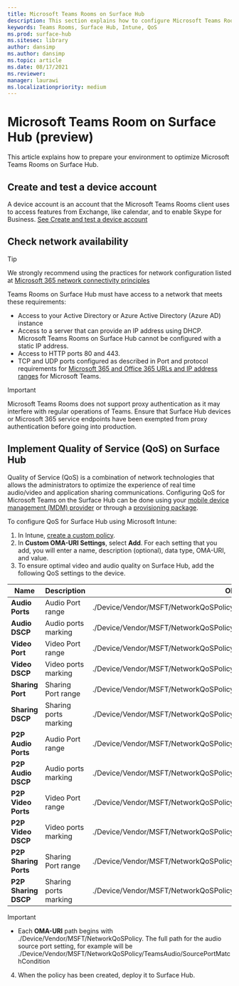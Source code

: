 ```yaml
---
title: Microsoft Teams Rooms on Surface Hub 
description: This section explains how to configure Microsoft Teams Rooms on Surface Hub.
keywords: Teams Rooms, Surface Hub, Intune, QoS
ms.prod: surface-hub
ms.sitesec: library
author: dansimp
ms.author: dansimp
ms.topic: article
ms.date: 08/17/2021
ms.reviewer: 
manager: laurawi
ms.localizationpriority: medium
---
```


# Microsoft Teams Room on Surface Hub (preview)

This article explains how to prepare your environment to optimize Microsoft Teams Rooms on Surface Hub.

## Create and test a device account

A device account is an account that the Microsoft Teams Rooms client uses to access features from Exchange, like calendar, and to enable Skype for Business. [See Create and test a device account](create-and-test-a-device-account-surface-hub.md)

## Check network availability

> [!TIP]
> We strongly recommend using the practices for network configuration listed at
[Microsoft 365 network connectivity principles](https://aka.ms/pnc)

Teams Rooms on Surface Hub must have access to a network that meets these requirements:

- Access to your Active Directory or Azure Active Directory (Azure AD) instance
- Access to a server that can provide an IP address using DHCP. Microsoft Teams Rooms on Surface Hub cannot be configured with a static IP address.
- Access to HTTP ports 80 and 443.
- TCP and UDP ports configured as described in Port and protocol requirements for [Microsoft 365 and Office 365 URLs and IP address ranges](https://support.office.com/article/Office-365-URLs-and-IP-address-ranges-8548a211-3fe7-47cb-abb1-355ea5aa88a2?ui=en-US&rs=en-US&ad=US) for Microsoft Teams.

> [!IMPORTANT]
> Microsoft Teams Rooms does not support proxy authentication as it may interfere with regular operations of Teams. Ensure that Surface Hub devices or Microsoft 365 service endpoints have been exempted from proxy authentication before going into production.

## Implement Quality of Service (QoS) on Surface Hub

Quality of Service (QoS) is a combination of network technologies that allows the administrators to optimize the experience of real time audio/video and application sharing communications.
Configuring QoS for Microsoft Teams on the Surface Hub can be done using your [mobile device management (MDM) provider](manage-settings-with-mdm-for-surface-hub.md) or through a [provisioning package](provisioning-packages-for-surface-hub.md).

To configure QoS for Surface Hub using Microsoft Intune:

1. In Intune, [create a custom policy](/intune/custom-settings-configure).
2. In **Custom OMA-URI Settings**, select **Add**. For each setting that you add, you will enter a name, description (optional), data type, OMA-URI, and value.
3. To ensure optimal video and audio quality on Surface Hub, add the following QoS settings to the device.

| Name                  | Description           | OMA-URI                                                                        | Type    | Value       |
| --------------------- | --------------------- | ------------------------------------------------------------------------------ | ------- | ----------- |
| **Audio Ports**       | Audio Port range      | ./Device/Vendor/MSFT/NetworkQoSPolicy/TeamsAudio/SourcePortMatchCondition      | String  | 3478-3479   |
| **Audio DSCP**        | Audio ports marking   | ./Device/Vendor/MSFT/NetworkQoSPolicy/TeamsAudio/DSCPAction                    | Integer | 46          |
| **Video Port**        | Video Port range      | ./Device/Vendor/MSFT/NetworkQoSPolicy/TeamsVideo/SourcePortMatchCondition      | String  | 3480        |
| **Video DSCP**        | Video ports marking   | ./Device/Vendor/MSFT/NetworkQoSPolicy/TeamsVideo/DSCPAction                    | Integer | 34          |
| **Sharing Port**      | Sharing Port range    | ./Device/Vendor/MSFT/NetworkQoSPolicy/TeamsSharing/SourcePortMatchCondition    | String  | 3481        |
| **Sharing DSCP**      | Sharing ports marking | ./Device/Vendor/MSFT/NetworkQoSPolicy/TeamsSharing/DSCPAction                  | Integer | 18          |
| **P2P Audio Ports**   | Audio Port range      | ./Device/Vendor/MSFT/NetworkQoSPolicy/TeamsP2PAudio/SourcePortMatchCondition   | String  | 50000-50019 |
| **P2P Audio DSCP**    | Audio ports marking   | ./Device/Vendor/MSFT/NetworkQoSPolicy/TeamsP2PAudio/DSCPAction                 | Integer | 46          |
| **P2P Video Ports**   | Video Port range      | ./Device/Vendor/MSFT/NetworkQoSPolicy/TeamsP2PVideo/SourcePortMatchCondition   | String  | 50020-50039 |
| **P2P Video DSCP**    | Video ports marking   | ./Device/Vendor/MSFT/NetworkQoSPolicy/TeamsP2PVideo/DSCPAction                 | Integer | 34          |
| **P2P Sharing Ports** | Sharing Port range    | ./Device/Vendor/MSFT/NetworkQoSPolicy/TeamsP2PSharing/SourcePortMatchCondition | String  | 50040-50059 |
| **P2P Sharing DSCP**  | Sharing ports marking | ./Device/Vendor/MSFT/NetworkQoSPolicy/TeamsP2PSharing/DSCPAction               | Integer | 18          |


> [!IMPORTANT]
>
> - Each **OMA-URI** path begins with ./Device/Vendor/MSFT/NetworkQoSPolicy. The full path for the audio source port setting, for example will be ./Device/Vendor/MSFT/NetworkQoSPolicy/TeamsAudio/SourcePortMatchCondition

4. When the policy has been created, deploy it to Surface Hub.
